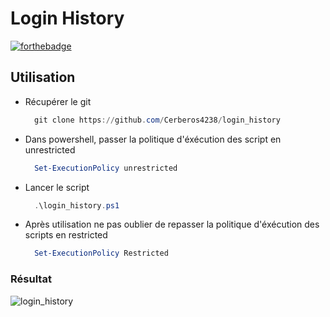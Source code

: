# Login History

[![forthebadge](http://forthebadge.com/images/badges/built-with-love.svg)](http://forthebadge.com)

## Utilisation

  - Récupérer le git
    ```powershell
      git clone https://github.com/Cerberos4238/login_history
    ```
  - Dans powershell, passer la politique d'éxécution des script en unrestricted
    ```powershell
      Set-ExecutionPolicy unrestricted
    ```
  - Lancer le script
    ```powershell
      .\login_history.ps1
    ```
  - Après utilisation ne pas oublier de repasser la politique d'éxécution des scripts en restricted
    ```powershell
      Set-ExecutionPolicy Restricted
    ```

### Résultat

![login_history](https://github.com/user-attachments/assets/0e04c797-5143-48c8-a013-90853b90b96b)

